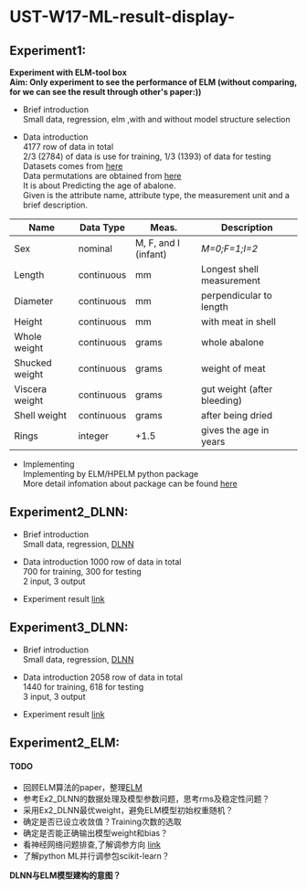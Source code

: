 # UST-W17-ML-result-display-

## Experiment1:  
**Experiment with ELM-tool box  
Aim: Only experiment to see the performance of ELM (without comparing, for we can see the result through other's paper:))**
* Brief introduction  
Small data, regression, elm ,with and without model structure selection  

* Data introduction  
4177 row of data in total  
2/3 (2784) of data is use for training, 1/3 (1393) of data for testing  
Datasets comes from [here](http://archive.ics.uci.edu/ml/datasets/Abalone)  
Data permutations are obtained from [here](https://www.google.com/url?sa=t&rct=j&q=&esrc=s&source=web&cd=1&ved=0ahUKEwip166a0cHRAhVJtI8KHdvZAlcQFggcMAA&url=http%3a%2f%2fieeexplore%2eieee%2eorg%2fdocument%2f5350449&usg=AFQjCNH5_dJN8ZYluFQvRy5z3fwCXbywOQ&sig2=ntfr_kJmMBstpY2jcZ1KSA)  
It is about Predicting the age of abalone.  
Given is the attribute name, attribute type, the measurement unit and a brief description.  

Name	|	Data Type |	Meas. |	Description
----	|	---------	| -----	| -----------
Sex		| nominal	|	M, F, and I (infant) |*M=0;F=1;I=2*
Length	|	continuous	| mm	| Longest shell measurement
Diameter |	continuous |	mm	| perpendicular to length
Height	|	continuous |	mm	| with meat in shell
Whole weight |	continuous |	grams	| whole abalone
Shucked weight |	continuous	| grams |	weight of meat
Viscera weight	| continuous	| grams	| gut weight (after bleeding)
Shell weight |	continuous |	grams	| after being dried
Rings	|	integer	|	+1.5 | gives the age in years  


* Implementing  
  Implementing by ELM/HPELM python package  
  More detail infomation about package can be found [here](http://hpelm.readthedocs.io/en/latest/api/elm.html)  

## Experiment2_DLNN:  
* Brief introduction  
Small data, regression, [DLNN](https://github.com/lisaljy/UST-W17-ML/blob/master/DLNN.md)  

* Data introduction
1000 row of data in total  
700 for training, 300 for testing  
2 input, 3 output  

* Experiment result [link](https://github.com/lisaljy/UST-W17-ML/blob/master/result_temp/exp2_DLNN/Result.md)  

## Experiment3_DLNN:  
* Brief introduction  
Small data, regression, [DLNN](https://github.com/lisaljy/UST-W17-ML/blob/master/DLNN.md)  

* Data introduction
2058 row of data in total  
1440 for training, 618 for testing  
3 input, 3 output  

* Experiment result [link](https://github.com/lisaljy/UST-W17-ML/blob/master/result_temp/exp3_DLNN/Result.md)  

## Experiment2_ELM:  
#### TODO  
* 回顾ELM算法的paper，整理[ELM](https://github.com/lisaljy/UST-W17-ML/blob/master/ELM.md)  
* 参考Ex2_DLNN的数据处理及模型参数问题，思考rms及稳定性问题？  
* 采用Ex2_DLNN最优weight，避免ELM模型初始权重随机？  
* 确定是否已设立收敛值？Training次数的选取
* 确定是否能正确输出模型weight和bias？  
* 看神经网络问题排查,了解调参方向 [link](https://deeplearning4j.org/cn/troubleshootingneuralnets)  
* 了解python ML并行调参包scikit-learn？  


**DLNN与ELM模型建构的意图？**
